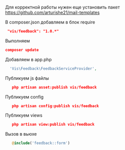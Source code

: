 Для корректной работы нужен еще установить пакет https://github.com/arturishe21/mail-templates

В composer.json добавляем в блок require
```json
 "vis/feedback": "1.0.*"
```

Выполняем
```json
composer update
```

Добавляем в app.php
```php
  'Vis\Feedback\FeedbackServiceProvider',
```

Публикуем js файлы
```json
   php artisan asset:publish vis/feedback
```

Публикуем config
```json
   php artisan config:publish vis/feedback
```

Публикуем views
```json
   php artisan view:publish vis/feedback
```

Вызов в вьюхе
```php
   @include('feedback::form')
```